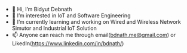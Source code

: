 - 👋 Hi, I’m Bidyut Debnath
- 👀 I’m interested in IoT and Software Engineering
- 🌱 I’m currently learning and working on Wired and Wireless Network Simutor and Industrial IoT Solution
- 📫 Anyone can reach me through email(bdnath.me@gmail.com) or LikedIn(https://www.linkedin.com/in/bdnath/)


